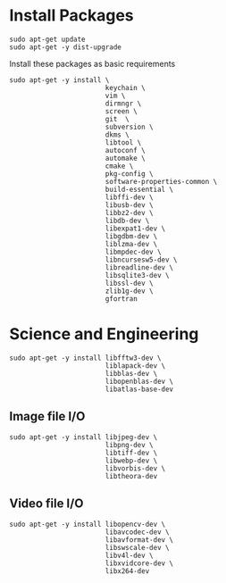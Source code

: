 
# Install Packages

    sudo apt-get update
    sudo apt-get -y dist-upgrade

Install these packages as basic requirements

    sudo apt-get -y install \
                            keychain \
                            vim \
                            dirmngr \
                            screen \
                            git  \
                            subversion \
                            dkms \
                            libtool \
                            autoconf \
                            automake \
                            cmake \
                            pkg-config \
                            software-properties-common \
                            build-essential \
                            libffi-dev \
                            libusb-dev \
                            libbz2-dev \
                            libdb-dev \ 
                            libexpat1-dev \ 
                            libgdbm-dev \ 
                            liblzma-dev \ 
                            libmpdec-dev \
                            libncursesw5-dev \
                            libreadline-dev \
                            libsqlite3-dev \
                            libssl-dev \
                            zlib1g-dev \
                            gfortran

# Science and Engineering

    sudo apt-get -y install libfftw3-dev \
                            liblapack-dev \
                            libblas-dev \
                            libopenblas-dev \
                            libatlas-base-dev

## Image file I/O

    sudo apt-get -y install libjpeg-dev \
                            libpng-dev \
                            libtiff-dev \
                            libwebp-dev \
                            libvorbis-dev \
                            libtheora-dev

## Video file I/O

    sudo apt-get -y install libopencv-dev \
                            libavcodec-dev \
                            libavformat-dev \
                            libswscale-dev \
                            libv4l-dev \
                            libxvidcore-dev \
                            libx264-dev
